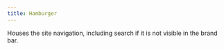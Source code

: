 ```yaml
---
title: Hamburger
---
```

Houses the site navigation, including search if it is not visible in the brand bar. 
